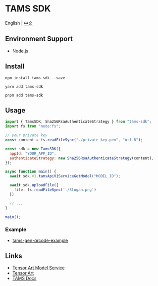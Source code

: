 # TAMS SDK

English | [中文](./README-zh_CN.md)

## Environment Support

- Node.js

## Install

```
npm install tams-sdk --save
```

```
yarn add tams-sdk
```

```
pnpm add tams-sdk
```

## Usage

```js
import { TamsSDK, Sha256RsaAuthenticateStrategy } from "tams-sdk";
import fs from "node:fs";

// your private key
const content = fs.readFileSync("./private_key.pem", "utf-8");

const sdk = new TamsSDK({
  appId: "YOUR_APP_ID",
  authenticateStrategy: new Sha256RsaAuthenticateStrategy(content),
});

async function main() {
  await sdk.v1.tamsApiV1ServiceGetModel("MODEL_ID");

  await sdk.uploadFile({
    file: fs.readFileSync('./Slogan.png')
  })

  // ...
}

main();
```

### Example

- [tams-gen-qrcode-example](https://github.com/Tensor-Art/tams-gen-qrcode-example)

## Links

- [Tensor Art Model Service](https://tams.tensor.art)
- [Tensor.Art](https://tensor.art)
- [TAMS Docs](https://docs.tensor.art)
